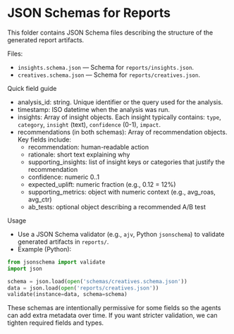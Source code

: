 # JSON Schemas for Reports

This folder contains JSON Schema files describing the structure of the generated report artifacts.

Files:
- `insights.schema.json` — Schema for `reports/insights.json`.
- `creatives.schema.json` — Schema for `reports/creatives.json`.

Quick field guide

- analysis_id: string. Unique identifier or the query used for the analysis.
- timestamp: ISO datetime when the analysis was run.
- insights: Array of insight objects. Each insight typically contains: `type`, `category`, `insight` (text), `confidence` (0-1), `impact`.
- recommendations (in both schemas): Array of recommendation objects. Key fields include:
  - recommendation: human-readable action
  - rationale: short text explaining why
  - supporting_insights: list of insight keys or categories that justify the recommendation
  - confidence: numeric 0..1
  - expected_uplift: numeric fraction (e.g., 0.12 = 12%)
  - supporting_metrics: object with numeric context (e.g., avg_roas, avg_ctr)
  - ab_tests: optional object describing a recommended A/B test

Usage

- Use a JSON Schema validator (e.g., `ajv`, Python `jsonschema`) to validate generated artifacts in `reports/`.
- Example (Python):

```python
from jsonschema import validate
import json

schema = json.load(open('schemas/creatives.schema.json'))
data = json.load(open('reports/creatives.json'))
validate(instance=data, schema=schema)
```

These schemas are intentionally permissive for some fields so the agents can add extra metadata over time. If you want stricter validation, we can tighten required fields and types.
